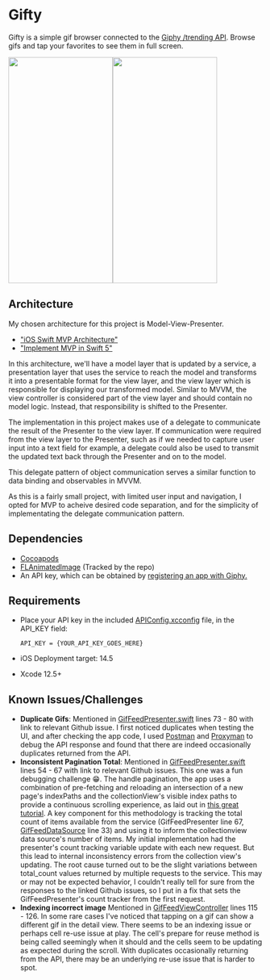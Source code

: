 # Gifty
Gifty is a simple gif browser connected to the [Giphy /trending API](https://developers.giphy.com/docs/api/endpoint#trending). Browse gifs and tap your favorites to see them in full screen.

<img src="https://github.com/bryantm1123/Gifty/blob/screenshots/Screenshots/GiftyBrowser.PNG" width="207" height="448"><img src="https://github.com/bryantm1123/Gifty/blob/screenshots/Screenshots/GiftyDetail.PNG" width="207" height="448">

## Architecture
My chosen architecture for this project is Model-View-Presenter.
* ["iOS Swift MVP Architecture"](https://saad-eloulladi.medium.com/ios-swift-mvp-architecture-pattern-a2b0c2d310a3)
* ["Implement MVP in Swift 5"](https://betterprogramming.pub/implement-a-model-view-presenter-architecture-in-swift-5-dfa21bbb8e0b)

In this architecture, we'll have a model layer that is updated by a service, a presentation layer that uses the service to reach the model and transforms it into a presentable format for the view layer, and the view layer which is responsible for displaying our transformed model. Similar to MVVM, the view controller is considered part of the view layer and should contain no model logic. Instead, that responsibility is shifted to the Presenter.

The implementation in this project makes use of a delegate to communicate the result of the Presenter to the view layer. If communication were required from the view layer to the Presenter, such as if we needed to capture user input into a text field for example, a delegate could also be used to transmit the updated text back through the Presenter and on to the model.

This delegate pattern of object communication serves a similar function to data binding and observables in MVVM. 

As this is a fairly small project, with limited user input and navigation, I opted for MVP to acheive desired code separation, and for the simplicity of implementating the delegate communication pattern. 

## Dependencies
* [Cocoapods](https://cocoapods.org)
* [FLAnimatedImage](https://github.com/Flipboard/FLAnimatedImage) (Tracked by the repo)
* An API key, which can be obtained by [registering an app with Giphy.](https://developers.giphy.com/dashboard/?create=true)

## Requirements
* Place your API key in the included [APIConfig.xcconfig](https://github.com/bryantm1123/Gifty/blob/master/Gifty/APIConfig.xcconfig) file, in the API_KEY field:

    `API_KEY = {YOUR_API_KEY_GOES_HERE}`

* iOS Deployment target: 14.5
* Xcode 12.5+

## Known Issues/Challenges
* **Duplicate Gifs**: Mentioned in [GifFeedPresenter.swift](https://github.com/bryantm1123/Gifty/blob/master/Gifty/GifFeed/Presenter/GifFeedPresenter.swift) lines 73 - 80 with link to relevant Github issue. I first noticed duplicates when testing the UI, and after checking the app code, I used [Postman](https://www.postman.com) and [Proxyman](https://proxyman.io) to debug the API response and found that there are indeed occasionally duplicates returned from the API.
* **Inconsistent Pagination Total**: Mentioned in [GifFeedPresenter.swift](https://github.com/bryantm1123/Gifty/blob/master/Gifty/GifFeed/Presenter/GifFeedPresenter.swift) lines 54 - 67 with link to relevant Github issues. This one was a fun debugging challenge 😁. The handle pagination, the app uses a combination of pre-fetching and reloading an intersection of a new page's indexPaths and the collectionView's visible index paths to provide a continuous scrolling experience, as laid out in [this great tutorial](https://www.raywenderlich.com/5786-uitableview-infinite-scrolling-tutorial). A key component for this methodology is tracking the total count of items available from the service (GifFeedPresenter line 67, [GifFeedDataSource](https://github.com/bryantm1123/Gifty/blob/master/Gifty/GifFeed/Presenter/GifFeedDataSource.swift) line 33) and using it to inform the collectionview data source's number of items. My initial implementation had the presenter's count tracking variable update with each new request. But this lead to internal inconsistency errors from the collection view's updating. The root cause turned out to be the slight variations between total_count values returned by multiple requests to the service. This may or may not be expected behavior, I couldn't really tell for sure from the responses to the linked Github issues, so I put in a fix that sets the GifFeedPresenter's count tracker from the first request.
* **Indexing incorrect image** Mentioned in [GifFeedViewController](https://github.com/bryantm1123/Gifty/blob/master/Gifty/GifFeed/Views/GifFeedViewController.swift) lines 115 - 126. In some rare cases I've noticed that tapping on a gif can show a different gif in the detail view. There seems to be an indexing issue or perhaps cell re-use issue at play. The cell's prepare for reuse method is being called seemingly when it should and the cells seem to be updating as expected during the scroll. With duplicates occasionally returning from the API, there may be an underlying re-use issue that is harder to spot.
